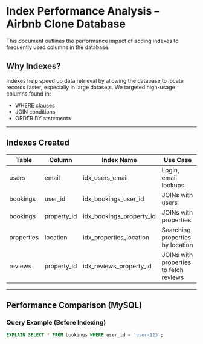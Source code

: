 # Index Performance Analysis – Airbnb Clone Database

This document outlines the performance impact of adding indexes to frequently used columns in the database.

## Why Indexes?

Indexes help speed up data retrieval by allowing the database to locate records faster, especially in large datasets. We targeted high-usage columns found in:
- WHERE clauses
- JOIN conditions
- ORDER BY statements

---

## Indexes Created

| Table      | Column           | Index Name               | Use Case                                     |
|------------|------------------|--------------------------|----------------------------------------------|
| users      | email            | idx_users_email          | Login, email lookups                         |
| bookings   | user_id          | idx_bookings_user_id     | JOINs with users                             |
| bookings   | property_id      | idx_bookings_property_id | JOINs with properties                        |
| properties | location         | idx_properties_location  | Searching properties by location             |
| reviews    | property_id      | idx_reviews_property_id  | JOINs with properties to fetch reviews       |

---

## Performance Comparison (MySQL)

### Query Example (Before Indexing)

```sql
EXPLAIN SELECT * FROM bookings WHERE user_id = 'user-123';
